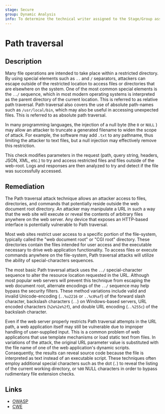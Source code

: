 ```yaml
---
stage: Secure
group: Dynamic Analysis
info: To determine the technical writer assigned to the Stage/Group associated with this page, see https://handbook.gitlab.com/handbook/product/ux/technical-writing/#assignments
---
```


# Path traversal

## Description

Many file operations are intended to take place within a restricted directory. By using special elements such as `..` and `/` separators, attackers can escape outside of the restricted location to access files or directories that are elsewhere on the system. One of the most common special elements is the `../` sequence, which in most modern operating systems is interpreted as the parent directory of the current location. This is referred to as relative path traversal. Path traversal also covers the use of absolute path-names such as `/usr/local/bin`, which may also be useful in accessing unexpected files. This is referred to as absolute path traversal.

In many programming languages, the injection of a null byte (the `0` or `NULL` ) may allow an attacker to truncate a generated filename to widen the scope of attack. For example, the software may add `.txt` to any pathname, thus limiting the attacker to text files, but a null injection may effectively remove this restriction.

This check modifies parameters in the request (path, query string, headers, JSON, XML, etc.) to try and access restricted files and files outside of the web-root. Logs and responses are then analyzed to try and detect if the file was successfully accessed.

## Remediation

The Path traversal attack technique allows an attacker access to files, directories, and commands that potentially reside outside the web document root directory. An attacker may manipulate a URL in such a way that the web site will execute or reveal the contents of arbitrary files anywhere on the web server. Any device that exposes an HTTP-based interface is potentially vulnerable to Path traversal.

Most web sites restrict user access to a specific portion of the file-system, typically called the "web document root" or "CGI root" directory. These directories contain the files intended for user access and the executable necessary to drive web application functionality. To access files or execute commands anywhere on the file-system, Path traversal attacks will utilize the ability of special-characters sequences.

The most basic Path traversal attack uses the `../` special-character sequence to alter the resource location requested in the URL. Although most popular web servers will prevent this technique from escaping the web document root, alternate encodings of the `../` sequence may help bypass the security filters. These method variations include valid and invalid Unicode-encoding (`..%u2216` or `..%c0%af`) of the forward slash character, backslash characters (`..`) on Windows-based servers, URL encoded characters (`%2e%2e%2f`), and double URL encoding (`..%255c`) of the backslash character.

Even if the web server properly restricts Path traversal attempts in the URL path, a web application itself may still be vulnerable due to improper handling of user-supplied input. This is a common problem of web applications that use template mechanisms or load static text from files. In variations of the attack, the original URL parameter value is substituted with the file name of one of the web application's dynamic scripts. Consequently, the results can reveal source code because the file is interpreted as text instead of an executable script. These techniques often employ additional special characters such as the dot (`.`) to reveal the listing of the current working directory, or `%00` NULL characters in order to bypass rudimentary file extension checks.

## Links

- [OWASP](https://owasp.org/Top10/A01_2021-Broken_Access_Control/)
- [CWE](https://cwe.mitre.org/data/definitions/22.html)
